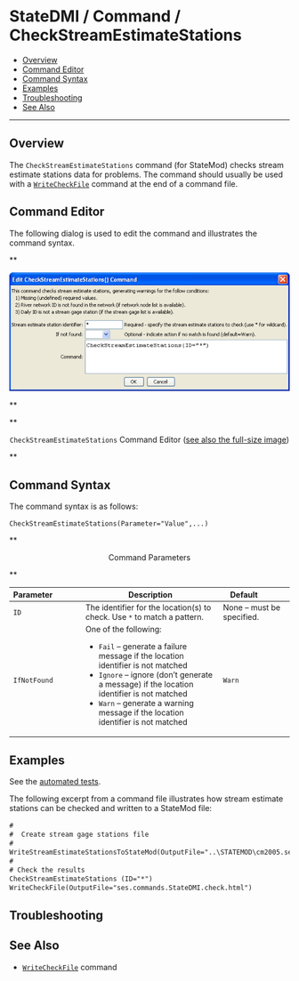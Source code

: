 # StateDMI / Command / CheckStreamEstimateStations #

* [Overview](#overview)
* [Command Editor](#command-editor)
* [Command Syntax](#command-syntax)
* [Examples](#examples)
* [Troubleshooting](#troubleshooting)
* [See Also](#see-also)

-------------------------

## Overview ##

The `CheckStreamEstimateStations` command (for StateMod)
checks stream estimate stations data for problems.  The command should usually be used with a
[`WriteCheckFile`](../WriteCheckFile/WriteCheckFile.md) command at the end of a command file.

## Command Editor ##

The following dialog is used to edit the command and illustrates the command syntax.

**<p style="text-align: center;">
![CheckStreamEstimateStations](CheckStreamEstimateStations.png)
</p>**

**<p style="text-align: center;">
`CheckStreamEstimateStations` Command Editor (<a href="../CheckStreamEstimateStations.png">see also the full-size image</a>)
</p>**

## Command Syntax ##

The command syntax is as follows:

```text
CheckStreamEstimateStations(Parameter="Value",...)
```
**<p style="text-align: center;">
Command Parameters
</p>**

| **Parameter**&nbsp;&nbsp;&nbsp;&nbsp;&nbsp;&nbsp;&nbsp;&nbsp;&nbsp;&nbsp;&nbsp;&nbsp; | **Description** | **Default**&nbsp;&nbsp;&nbsp;&nbsp;&nbsp;&nbsp;&nbsp;&nbsp;&nbsp;&nbsp; |
| --------------|-----------------|----------------- |
| `ID` | The identifier for the location(s) to check.  Use `*` to match a pattern. | None – must be specified. |
| `IfNotFound` | One of the following:<ul><li>`Fail` – generate a failure message if the location identifier is not matched</li><li>`Ignore` – ignore (don’t generate a message) if the location identifier is not matched</li><li>`Warn` – generate a warning message if the location identifier is not matched</li></ul> | `Warn` |

## Examples ##

See the [automated tests](https://github.com/OpenCDSS/cdss-app-statedmi-test/tree/master/test/regression/commands/CheckStreamEstimateStations).

The following excerpt from a command file illustrates how stream estimate stations can be checked and written to a StateMod file:

```
#
#  Create stream gage stations file
#
WriteStreamEstimateStationsToStateMod(OutputFile="..\STATEMOD\cm2005.ses")
#
# Check the results
CheckStreamEstimateStations (ID="*")
WriteCheckFile(OutputFile="ses.commands.StateDMI.check.html")
```

## Troubleshooting ##

## See Also ##

* [`WriteCheckFile`](../WriteCheckFile/WriteCheckFile.md) command

